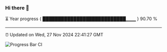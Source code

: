 ### Hi there 👋

⏳ Year progress { ███████████████████████████▁▁▁ } 90.70 %

---

⏰ Updated on Wed, 27 Nov 2024 22:41:27 GMT

![Progress Bar CI](https://github.com/IshwaranRudhara/GIT-ACTION/workflows/Progress%20Bar%20CI/badge.svg)
